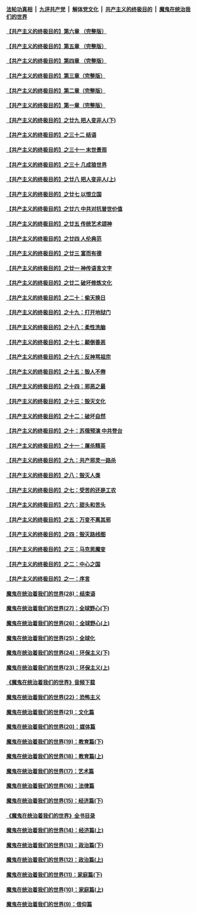 

####  [法轮功真相](../../../../basic/blob/master/README.md?t=04170401) &nbsp;|&nbsp; [九评共产党](../../../../9ping.md/blob/master/README.md?t=04170401) &nbsp;|&nbsp; [解体党文化](../../../../jtdwh.md/blob/master/README.md?t=04170401)  &nbsp;|&nbsp; [共产主义的终极目的](../../../../gczydzjmd.md/blob/master/README.md?t=04170401) &nbsp;|&nbsp; [魔鬼在统治我们的世界](../../../../mgztzwmdsj.md/blob/master/README.md?t=04170401) 

#### [【共产主义的终极目的】第六章 （完整版）](../pages/nsc422/n11428913.md?t=04170401) 

#### [【共产主义的终极目的】第五章 （完整版）](../pages/nsc422/n11428912.md?t=04170401) 

#### [【共产主义的终极目的】第四章 （完整版）](../pages/nsc422/n11428907.md?t=04170401) 

#### [【共产主义的终极目的】第三章（完整版）](../pages/nsc422/n11428848.md?t=04170401) 

#### [【共产主义的终极目的】第二章（完整版）](../pages/nsc422/n11428831.md?t=04170401) 

#### [【共产主义的终极目的】第一章（完整版）](../pages/nsc422/n11417651.md?t=04170401) 

#### [【共产主义的终极目的】之廿九 把人变非人(下)](../pages/nsc422/n11344140.md?t=04170401) 

#### [【共产主义的终极目的】之三十二 结语](../pages/nsc422/n11360535.md?t=04170401) 

#### [【共产主义的终极目的】之三十一 末世景观](../pages/nsc422/n11351129.md?t=04170401) 

#### [【共产主义的终极目的】之三十 几成狼世界](../pages/nsc422/n11348280.md?t=04170401) 

#### [【共产主义的终极目的】之廿八 把人变非人(上)](../pages/nsc422/n11340492.md?t=04170401) 

#### [【共产主义的终极目的】之廿七 以恨立国](../pages/nsc422/n11336944.md?t=04170401) 

#### [【共产主义的终极目的】之廿六 中共对抗普世价值](../pages/nsc422/n11324785.md?t=04170401) 

#### [【共产主义的终极目的】之廿五 传统艺术颂神](../pages/nsc422/n11296396.md?t=04170401) 

#### [【共产主义的终极目的】之廿四 人伦典范](../pages/nsc422/n11296397.md?t=04170401) 

#### [【共产主义的终极目的】之廿三 富而有德](../pages/nsc422/n11283598.md?t=04170401) 

#### [【共产主义的终极目的】之廿一 神传语言文字](../pages/nsc422/n11263265.md?t=04170401) 

#### [【共产主义的终极目的】之廿二 破坏修炼文化](../pages/nsc422/n11245728.md?t=04170401) 

#### [【共产主义的终极目的】之二十：偷天换日](../pages/nsc422/n11238846.md?t=04170401) 

#### [【共产主义的终极目的】之十九：打开地狱门](../pages/nsc422/n11206376.md?t=04170401) 

#### [【共产主义的终极目的】之十八：柔性洗脑](../pages/nsc422/n11199994.md?t=04170401) 

#### [【共产主义的终极目的】之十七：颠倒善恶](../pages/nsc422/n11179782.md?t=04170401) 

#### [【共产主义的终极目的】之十六：反神骂祖宗](../pages/nsc422/n11166798.md?t=04170401) 

#### [【共产主义的终极目的】之十五：毁人不倦](../pages/nsc422/n11166792.md?t=04170401) 

#### [【共产主义的终极目的】之十四：邪恶之最](../pages/nsc422/n11150249.md?t=04170401) 

#### [【共产主义的终极目的】之十三：毁灭文化](../pages/nsc422/n11135227.md?t=04170401) 

#### [【共产主义的终极目的】之十二：破坏自然](../pages/nsc422/n11135214.md?t=04170401) 

#### [【共产主义的终极目的】之十：苏俄预演 中共登台](../pages/nsc422/n11118424.md?t=04170401) 

#### [【共产主义的终极目的】之十一：屠杀精英](../pages/nsc422/n11118442.md?t=04170401) 

#### [【共产主义的终极目的】之九：共产邪灵一路杀](../pages/nsc422/n11114139.md?t=04170401) 

#### [【共产主义的终极目的】之八：毁灭人类](../pages/nsc422/n11108503.md?t=04170401) 

#### [【共产主义的终极目的】之七：受苦的还是工农](../pages/nsc422/n11101809.md?t=04170401) 

#### [【共产主义的终极目的】之六：甜头和苦头](../pages/nsc422/n11096971.md?t=04170401) 

#### [【共产主义的终极目的】之五：万变不离其邪](../pages/nsc422/n11091285.md?t=04170401) 

#### [【共产主义的终极目的】之四：毁灭路线图](../pages/nsc422/n11086284.md?t=04170401) 

#### [【共产主义的终极目的】之三：马克思魔变](../pages/nsc422/n11061941.md?t=04170401) 

#### [【共产主义的终极目的】之二：中心之国](../pages/nsc422/n11047728.md?t=04170401) 

#### [【共产主义的终极目的】之一：序言](../pages/nsc422/n11086077.md?t=04170401) 

#### [魔鬼在统治着我们的世界(28)：结束语](../pages/nsc422/n10936246.md?t=04170401) 

#### [魔鬼在统治着我们的世界(27)：全球野心(下)](../pages/nsc422/n10928319.md?t=04170401) 

#### [魔鬼在统治着我们的世界(26)：全球野心(上)](../pages/nsc422/n10900318.md?t=04170401) 

#### [魔鬼在统治着我们的世界(25)：全球化](../pages/nsc422/n10788205.md?t=04170401) 

#### [魔鬼在统治着我们的世界(24)：环保主义(下)](../pages/nsc422/n10695307.md?t=04170401) 

#### [魔鬼在统治着我们的世界(23)：环保主义(上)](../pages/nsc422/n10688613.md?t=04170401) 

#### [《魔鬼在统治着我们的世界》音频下载](../pages/nsc422/n10635553.md?t=04170401) 

#### [魔鬼在统治着我们的世界(22)：恐怖主义](../pages/nsc422/n10614727.md?t=04170401) 

#### [魔鬼在统治着我们的世界(21)：文化篇](../pages/nsc422/n10597706.md?t=04170401) 

#### [魔鬼在统治着我们的世界(20)：媒体篇](../pages/nsc422/n10586579.md?t=04170401) 

#### [魔鬼在统治着我们的世界(19)：教育篇(下)](../pages/nsc422/n10564808.md?t=04170401) 

#### [魔鬼在统治着我们的世界(18)：教育篇(上)](../pages/nsc422/n10526970.md?t=04170401) 

#### [魔鬼在统治着我们的世界(17)：艺术篇](../pages/nsc422/n10499093.md?t=04170401) 

#### [魔鬼在统治着我们的世界(16)：法律篇](../pages/nsc422/n10485969.md?t=04170401) 

#### [魔鬼在统治着我们的世界(15)：经济篇(下)](../pages/nsc422/n10469975.md?t=04170401) 

#### [《魔鬼在统治着我们的世界》全书目录](../pages/nsc422/n10464261.md?t=04170401) 

#### [魔鬼在统治着我们的世界(14)：经济篇(上)](../pages/nsc422/n10457370.md?t=04170401) 

#### [魔鬼在统治着我们的世界(13)：政治篇(下)](../pages/nsc422/n10448270.md?t=04170401) 

#### [魔鬼在统治着我们的世界(12)：政治篇(上)](../pages/nsc422/n10444576.md?t=04170401) 

#### [魔鬼在统治着我们的世界(11)：家庭篇(下)](../pages/nsc422/n10440961.md?t=04170401) 

#### [魔鬼在统治着我们的世界(10)：家庭篇(上)](../pages/nsc422/n10435448.md?t=04170401) 

#### [魔鬼在统治着我们的世界(9)：信仰篇](../pages/nsc422/n10432159.md?t=04170401) 

